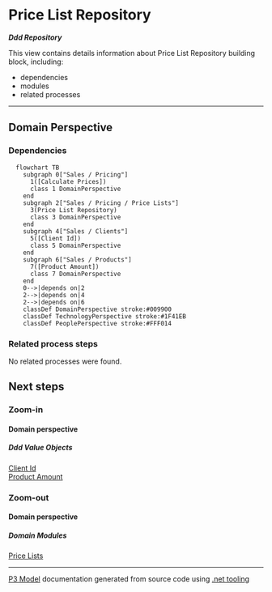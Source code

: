﻿
# Price List Repository

***Ddd Repository***  

This view contains details information about Price List Repository building block, including:
- dependencies
- modules
- related processes  

---



## Domain Perspective


### Dependencies

```mermaid
  flowchart TB
    subgraph 0["Sales / Pricing"]
      1([Calculate Prices])
      class 1 DomainPerspective
    end
    subgraph 2["Sales / Pricing / Price Lists"]
      3(Price List Repository)
      class 3 DomainPerspective
    end
    subgraph 4["Sales / Clients"]
      5([Client Id])
      class 5 DomainPerspective
    end
    subgraph 6["Sales / Products"]
      7([Product Amount])
      class 7 DomainPerspective
    end
    0-->|depends on|2
    2-->|depends on|4
    2-->|depends on|6
    classDef DomainPerspective stroke:#009900
    classDef TechnologyPerspective stroke:#1F41EB
    classDef PeoplePerspective stroke:#FFF014
```

### Related process steps

No related processes were found.  

## Next steps


### Zoom-in


#### Domain perspective


##### Ddd Value Objects

[Client Id](../../Clients/ClientId.md)  
[Product Amount](../../Products/ProductAmount.md)  

### Zoom-out


#### Domain perspective


##### Domain Modules

[Price Lists](PriceLists.md)  

---

[P3 Model](https://github.com/P3-model/P3-model) documentation generated from source code using [.net tooling](https://github.com/P3-model/P3-model-dotnet)